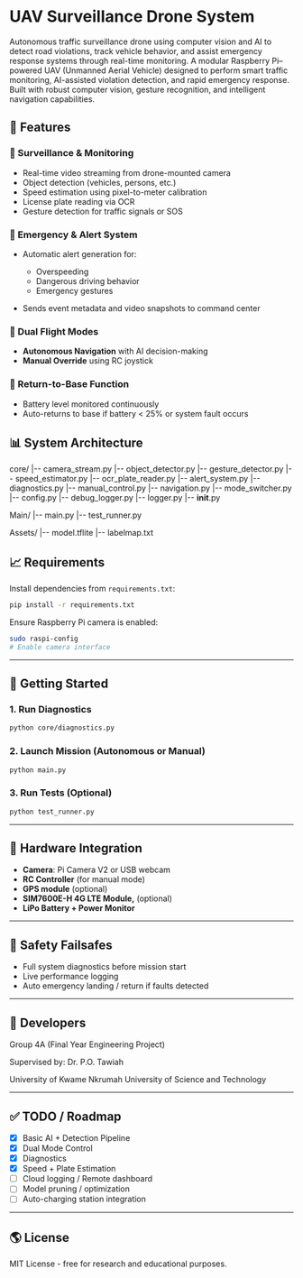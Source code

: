 # UAV Surveillance Drone System
Autonomous traffic surveillance drone using computer vision and AI to detect road violations, track vehicle behavior, and assist emergency response systems through real-time monitoring. A modular Raspberry Pi–powered UAV (Unmanned Aerial Vehicle) designed to perform smart traffic monitoring, AI-assisted violation detection, and rapid emergency response. Built with robust computer vision, gesture recognition, and intelligent navigation capabilities.

## 🚀 Features

### 🌄 Surveillance & Monitoring

* Real-time video streaming from drone-mounted camera
* Object detection (vehicles, persons, etc.)
* Speed estimation using pixel-to-meter calibration
* License plate reading via OCR
* Gesture detection for traffic signals or SOS

### 🚨 Emergency & Alert System

* Automatic alert generation for:

  * Overspeeding
  * Dangerous driving behavior
  * Emergency gestures
* Sends event metadata and video snapshots to command center

### 🛂 Dual Flight Modes

* **Autonomous Navigation** with AI decision-making
* **Manual Override** using RC joystick

### 🔄 Return-to-Base Function

* Battery level monitored continuously
* Auto-returns to base if battery < 25% or system fault occurs

## 📊 System Architecture

core/
|-- camera_stream.py
|-- object_detector.py
|-- gesture_detector.py
|-- speed_estimator.py
|-- ocr_plate_reader.py
|-- alert_system.py
|-- diagnostics.py
|-- manual_control.py
|-- navigation.py
|-- mode_switcher.py
|-- config.py
|-- debug_logger.py
|-- logger.py
|-- __init__.py

Main/
|-- main.py
|-- test_runner.py

Assets/
|-- model.tflite
|-- labelmap.txt

## 📈 Requirements

Install dependencies from `requirements.txt`:

```bash
pip install -r requirements.txt
```

Ensure Raspberry Pi camera is enabled:

```bash
sudo raspi-config
# Enable camera interface
```

---

## 🛬 Getting Started

### 1. Run Diagnostics

```bash
python core/diagnostics.py
```

### 2. Launch Mission (Autonomous or Manual)

```bash
python main.py
```

### 3. Run Tests (Optional)

```bash
python test_runner.py
```

---

## 🧰 Hardware Integration

* **Camera**: Pi Camera V2 or USB webcam
* **RC Controller** (for manual mode)
* **GPS module** (optional)
* **SIM7600E-H 4G LTE Module,** (optional)
* **LiPo Battery + Power Monitor**

---

## 🚧 Safety Failsafes

* Full system diagnostics before mission start
* Live performance logging
* Auto emergency landing / return if faults detected

---

## 🔧 Developers

Group 4A (Final Year Engineering Project)

Supervised by: Dr. P.O. Tawiah

University of Kwame Nkrumah University of Science and Technology

---

## ✅ TODO / Roadmap

* [x] Basic AI + Detection Pipeline
* [x] Dual Mode Control
* [x] Diagnostics
* [x] Speed + Plate Estimation
* [ ] Cloud logging / Remote dashboard
* [ ] Model pruning / optimization
* [ ] Auto-charging station integration

---

## 🌎 License

MIT License - free for research and educational purposes.
